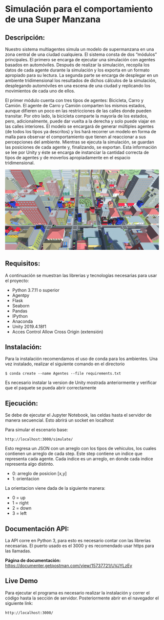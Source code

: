 # **Simulación para el comportamiento de una Super Manzana**

## **Descripción:**

Nuestro sistema multiagentes simula un modelo de supermanzana en una zona central de una ciudad cualquiera. El sistema consta de dos “módulos” principales. El primero se encarga de ejecutar una simulación con agentes basados en automóviles. Después de realizar la simulación, recopila los datos de cada agente durante la simulación y los exporta en un formato apropiado para su lectura. La segunda parte se encarga de desplegar en un ambiente tridimensional los resultados de dichos cálculos de la simulación, desplegando automóviles en una escena de una ciudad y replicando los movimientos de cada uno de ellos. 

El primer módulo cuenta con tres tipos de agentes: Bicicleta, Carro y Camión. El agente de Carro y Camión comparten los mismos estados, aunque difieren un poco en las restricciones de las calles donde pueden transitar. Por otro lado, la bicicleta comparte la mayoría de los estados, pero, adicionalmente, puede dar vuelta a la derecha y solo puede viajar en las calles interiores. El modelo se encargará de generar múltiples agentes (de todos los tipos ya descritos) y los hará recorrer un modelo en forma de malla para observar el comportamiento que tienen al reaccionar a sus percepciones del ambiente.
Mientras se ejecuta la simulación, se guardan las posiciones de cada agente y, finalizando, se exportan. Esta información se lee por Unity y éste se encarga de instanciar la cantidad correcta de tipos de agentes y de moverlos apropiadamente en el espacio tridimensional.

![Behaviour SuperManzana](static/img/SuperManzana.png)

## **Requisitos:**
A continuación se muestran las librerias y tecnologías necesarias para usar el proyecto:

- Python 3.7.11 o superior
- Agentpy
- Flask
- Seaborn
- Pandas
- IPython
- Anaconda
- Unity 2019.4.18f1
- Acces Control Allow Cross Origin (extensión)

## **Instalación:**
Para la instalación recomendamos el uso de conda para los ambientes. Una vez instalado, realizar el siguiente comando en el directorio

    $ conda create --name Agentes --file requirements.txt

Es necesario instalar la version de Unity mostrada anteriormente y verificar que el paquete se pueda abrir correctamente 

## **Ejecución:**

Se debe de ejecutar el Jupyter Notebook, las celdas hasta el servidor de manera secuencial. Esto abrirá un socket en localhost

Para simular el escenario base:

    http://localhost:3000/simulate/

Esto regresa un JSON con un arreglo con los tipos de vehiculos, los cuales contienen un arreglo de cada step. Este step contiene un indice que representa cada agente. Cada indice es un arreglo, en donde cada indice representa algo distinto.

- 0: arreglo de posicion [x,y] 
- 1: orientacion

La orientacion viene dada de la siguiente manera: 
- 0 = up
- 1 = right
- 2 = down
- 3 = left

## **Documentación API:**
La API corre en Python 3, para esto es necesario contar con las librerias necesarias. El puerto usado es el 3000 y es recomendado usar https para las llamadas. 

**Página de documentación:** https://documenter.getpostman.com/view/15737721/UVJYLzEy


## **Live Demo**
Para ejecutar el programa es necesario realizar la instalación y correr el código hasta la sección de servidor. Posteriormente abrir en el navegador el siguiente link:

    http://localhost:3000/